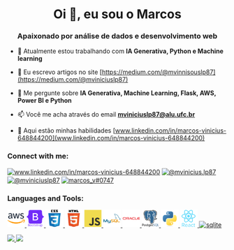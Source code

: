 <h1 align="center">Oi 👋, eu sou o Marcos</h1>
<h3 align="center">Apaixonado por análise de dados e desenvolvimento web</h3>

- 🌱 Atualmente estou trabalhando com **IA Generativa, Python e Machine learning**

- 📝 Eu escrevo artigos no site [https://medium.com/@mvinnisouslp87](https://medium.com/@mviniciuslp87)

- 💬 Me pergunte sobre **IA Generativa, Machine Learning, Flask, AWS, Power BI e Python**

- 📫 Você me acha através do email **mviniciuslp87@alu.ufc.br**

- 📄 Aqui estão minhas habilidades [www.linkedin.com/in/marcos-vinicius-648844200](www.linkedin.com/in/marcos-vinicius-648844200)

<h3 align="left">Connect with me:</h3>
<p align="left">
<a href="https://linkedin.com/in/www.linkedin.com/in/marcos-vinicius-648844200" target="blank"><img align="center" src="https://raw.githubusercontent.com/rahuldkjain/github-profile-readme-generator/master/src/images/icons/Social/linked-in-alt.svg" alt="www.linkedin.com/in/marcos-vinicius-648844200" height="30" width="40" /></a>
<a href="https://instagram.com/@mvinicius.lp87" target="blank"><img align="center" src="https://raw.githubusercontent.com/rahuldkjain/github-profile-readme-generator/master/src/images/icons/Social/instagram.svg" alt="@mvinicius.lp87" height="30" width="40" /></a>
<a href="https://medium.com/@mviniciuslp87" target="blank"><img align="center" src="https://raw.githubusercontent.com/rahuldkjain/github-profile-readme-generator/master/src/images/icons/Social/medium.svg" alt="@mviniciuslp87" height="30" width="40" /></a>
<a href="https://discord.gg/marcos_v#0747" target="blank"><img align="center" src="https://raw.githubusercontent.com/rahuldkjain/github-profile-readme-generator/master/src/images/icons/Social/discord.svg" alt="marcos_v#0747" height="30" width="40" /></a>
</p>

<h3 align="left">Languages and Tools:</h3>
<p align="left"> <a href="https://aws.amazon.com" target="_blank" rel="noreferrer"> <img src="https://raw.githubusercontent.com/devicons/devicon/master/icons/amazonwebservices/amazonwebservices-original-wordmark.svg" alt="aws" width="40" height="40"/> </a> <a href="https://getbootstrap.com" target="_blank" rel="noreferrer"> <img src="https://raw.githubusercontent.com/devicons/devicon/master/icons/bootstrap/bootstrap-plain-wordmark.svg" alt="bootstrap" width="40" height="40"/> </a> <a href="https://www.w3schools.com/css/" target="_blank" rel="noreferrer"> <img src="https://raw.githubusercontent.com/devicons/devicon/master/icons/css3/css3-original-wordmark.svg" alt="css3" width="40" height="40"/> </a> <a href="https://www.w3.org/html/" target="_blank" rel="noreferrer"> <img src="https://raw.githubusercontent.com/devicons/devicon/master/icons/html5/html5-original-wordmark.svg" alt="html5" width="40" height="40"/> </a> <a href="https://developer.mozilla.org/en-US/docs/Web/JavaScript" target="_blank" rel="noreferrer"> <img src="https://raw.githubusercontent.com/devicons/devicon/master/icons/javascript/javascript-original.svg" alt="javascript" width="40" height="40"/> </a> <a href="https://www.mysql.com/" target="_blank" rel="noreferrer"> <img src="https://raw.githubusercontent.com/devicons/devicon/master/icons/mysql/mysql-original-wordmark.svg" alt="mysql" width="40" height="40"/> </a> <a href="https://www.oracle.com/" target="_blank" rel="noreferrer"> <img src="https://raw.githubusercontent.com/devicons/devicon/master/icons/oracle/oracle-original.svg" alt="oracle" width="40" height="40"/> </a> <a href="https://www.postgresql.org" target="_blank" rel="noreferrer"> <img src="https://raw.githubusercontent.com/devicons/devicon/master/icons/postgresql/postgresql-original-wordmark.svg" alt="postgresql" width="40" height="40"/> </a> <a href="https://www.python.org" target="_blank" rel="noreferrer"> <img src="https://raw.githubusercontent.com/devicons/devicon/master/icons/python/python-original.svg" alt="python" width="40" height="40"/> </a> <a href="https://reactjs.org/" target="_blank" rel="noreferrer"> <img src="https://raw.githubusercontent.com/devicons/devicon/master/icons/react/react-original-wordmark.svg" alt="react" width="40" height="40"/> </a> <a href="https://www.sqlite.org/" target="_blank" rel="noreferrer"> <img src="https://www.vectorlogo.zone/logos/sqlite/sqlite-icon.svg" alt="sqlite" width="40" height="40"/> </a> </p>

<div>
  <a href="https://github.com/mvinicius-lp">
  <img height="180em" src="https://github-readme-stats.vercel.app/api?username=mvinicius-lp&show_icons=true&theme=tokyonight&include_all_commits=true&count_private=true"/>
  <img height="180em" src="https://github-readme-stats.vercel.app/api/top-langs/?username=mvinicius-lp&layout=compact&langs_count=7&theme=tokyonight"/>
  
</div>





<!---
### Olá! Eu sou o Marcos

##

<div>
  <a href="https://github.com/mvinicius-lp">
  <img height="180em" src="https://github-readme-stats.vercel.app/api?username=mvinicius-lp&show_icons=true&theme=tokyonight&include_all_commits=true&count_private=true"/>
  <img height="180em" src="https://github-readme-stats.vercel.app/api/top-langs/?username=mvinicius-lp&layout=compact&langs_count=7&theme=tokyonight"/>
  
</div>
<div style="display: inline_block"><br>
  <img height="30" width="40" src="https://cdn.jsdelivr.net/gh/devicons/devicon/icons/c/c-original.svg" />
  <img height="30" width="40" src="https://cdn.jsdelivr.net/gh/devicons/devicon/icons/cplusplus/cplusplus-original.svg" />
</div>
  
  ##

  <div> 
  <a href = "mailto:mviniciuslp87@alu.ufc.br"><img src="https://img.shields.io/badge/-Gmail-D14836?style=for-the-badge&logo=gmail&logoColor=white" target="_blank"></a>
</div>
--->

